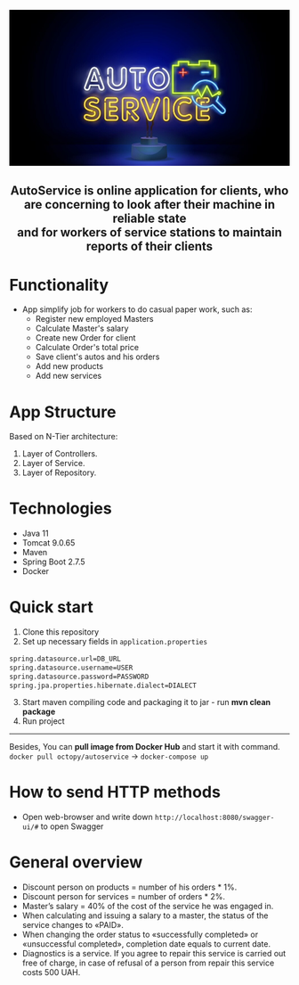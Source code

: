 ![](src/main/resources/assets/auto-service-image.png?raw=true "Auto service logo")
<div align="center">
    <h2>AutoService is online application for clients, who are concerning to look after their machine in reliable state
        <br> and for workers of service stations to maintain reports of their clients</h2>
</div>

# Functionality
* App simplify job for workers to do casual paper work, such as:
  * Register new employed Masters
  * Calculate Master's salary
  * Create new Order for client
  * Calculate Order's total price
  * Save client's autos and his orders
  * Add new products
  * Add new services
# App Structure
Based on N-Tier architecture:
1. Layer of Controllers.
2. Layer of Service.
3. Layer of Repository.
# Technologies
* Java 11
* Tomcat 9.0.65
* Maven
* Spring Boot 2.7.5
* Docker
# Quick start
1) Clone this repository
2) Set up necessary fields in ```application.properties```
```
spring.datasource.url=DB_URL
spring.datasource.username=USER
spring.datasource.password=PASSWORD
spring.jpa.properties.hibernate.dialect=DIALECT
```
3) Start maven compiling code and packaging it to jar - run **mvn clean package**
4) Run project
___
Besides, You can **pull image from Docker Hub** and start it with command. <br>
```docker pull octopy/autoservice``` -> ```docker-compose up```
# How to send HTTP methods
* Open web-browser and write down ```http://localhost:8080/swagger-ui/#``` to open Swagger
# General overview
* Discount person on products = number of his orders * 1%.
* Discount person for services = number of orders * 2%.
* Master’s salary = 40% of the cost of the service he was engaged in.
* When calculating and issuing a salary to a master, the status of the service changes to «PAID».
* When changing the order status to «successfully completed» or «unsuccessful completed», completion date equals to current date.
* Diagnostics is a service. If you agree to repair this service is carried out free of charge, in case of refusal of a person from repair this service costs 500 UAH.